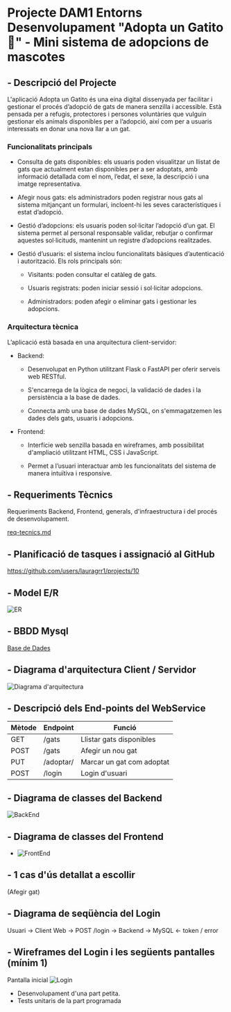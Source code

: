 # Projecte DAM1 Entorns Desenvolupament "Adopta un Gatito 🐾" - Mini sistema de adopcions de mascotes

## - Descripció del Projecte

L'aplicació Adopta un Gatito és una eina digital dissenyada per facilitar i gestionar el procés d’adopció de gats de manera senzilla i accessible. Està pensada per a refugis, protectores i persones voluntàries que vulguin gestionar els animals disponibles per a l’adopció, així com per a usuaris interessats en donar una nova llar a un gat.

### Funcionalitats principals
 - Consulta de gats disponibles: els usuaris poden visualitzar un llistat de gats que actualment estan disponibles per a ser adoptats, amb informació detallada com el nom, l’edat, el sexe, la descripció i una imatge representativa.

 - Afegir nous gats: els administradors poden registrar nous gats al sistema mitjançant un formulari, incloent-hi les seves característiques i estat d’adopció.

 - Gestió d’adopcions: els usuaris poden sol·licitar l’adopció d’un gat. El sistema permet al personal responsable validar, rebutjar o confirmar aquestes sol·licituds, mantenint un registre d’adopcions realitzades.

 - Gestió d’usuaris: el sistema inclou funcionalitats bàsiques d’autenticació i autorització. Els rols principals són:

    - Visitants: poden consultar el catàleg de gats.

    - Usuaris registrats: poden iniciar sessió i sol·licitar adopcions.

    - Administradors: poden afegir o eliminar gats i gestionar les adopcions.

### Arquitectura tècnica
L’aplicació està basada en una arquitectura client-servidor:

 - Backend:

    - Desenvolupat en Python utilitzant Flask o FastAPI per oferir serveis web RESTful.

    - S'encarrega de la lògica de negoci, la validació de dades i la persistència a la base de dades.

    - Connecta amb una base de dades MySQL, on s'emmagatzemen les dades dels gats, usuaris i adopcions.

- Frontend:

    - Interfície web senzilla basada en wireframes, amb possibilitat d'ampliació utilitzant HTML, CSS i JavaScript.

    - Permet a l’usuari interactuar amb les funcionalitats del sistema de manera intuïtiva i responsive.

## - Requeriments Tècnics

Requeriments Backend, Frontend, generals, d'infraestructura i del procés de desenvolupament.

[req-tecnics.md](req-tecnics.md)

## - Planificació de tasques i assignació al GitHub 

https://github.com/users/lauragrr1/projects/10 

## - Model E/R

![ER](entitat_relacio.png)

## - BBDD Mysql

[Base de Dades](App/basedatos.py)

## - Diagrama d'arquitectura Client / Servidor

![Diagrama d'arquitectura](diagramaArquitectura.png)

## - Descripció dels End-points del WebService

| Mètode  |	Endpoint  |	Funció  |
| -------- | -------- | -------- | 
| GET  |	/gats  |	Llistar gats disponibles |
| POST |	/gats	| Afegir un nou gat |
| PUT	| /adoptar/<id>	 |Marcar un gat com adoptat |
| POST	 | /login	 |Login d'usuari |

## - Diagrama de classes del Backend

![BackEnd](backEnd.png)

## - Diagrama de classes del Frontend

- ![FrontEnd](frontEnd.PNG)

## - 1 cas d'ús detallat a escollir

(Afegir gat)

## - Diagrama de seqüència del Login

Usuari → Client Web → POST /login → Backend → MySQL
                             ← token / error


## - Wireframes del Login i les següents pantalles (mínim 1)

Pantalla inicial
![Login](Login.png)

- Desenvolupament d'una part petita.
- Tests unitaris de la part programada
